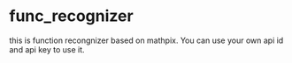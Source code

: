 # func_recognizer
this is function recongnizer based on mathpix. You can use your own api id and api key to use it.

